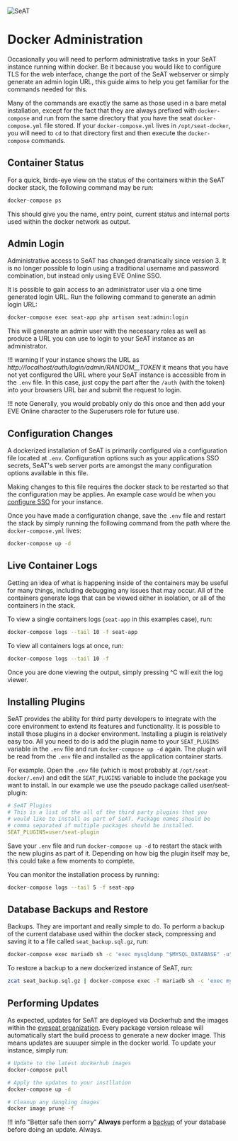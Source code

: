 ![SeAT](https://i.imgur.com/aPPOxSK.png)

# Docker Administration

Occasionally you will need to perform administrative tasks in your SeAT instance running within docker. Be it because you would like to configure TLS for the web interface, change the port of the SeAT webserver or simply generate an admin login URL, this guide aims to help you get familiar for the commands needed for this.

Many of the commands are exactly the same as those used in a bare metal installation, except for the fact that they are always prefixed with `docker-compose` and run from the same directory that you have the seat `docker-compose.yml` file stored. If your `docker-compose.yml` lives in `/opt/seat-docker`, you will need to `cd` to that directory first and then execute the `docker-compose` commands.

## Container Status

For a quick, birds-eye view on the status of the containers within the SeAT docker stack, the following command may be run:

```bash
docker-compose ps
```

This should give you the name, entry point, current status and internal ports used within the docker network as output.

## Admin Login

Administrative access to SeAT has changed dramatically since version 3. It is no longer possible to login using a traditional username and password combination, but instead only using EVE Online SSO. 

It is possible to gain access to an administrator user via a one time generated login URL. Run the following command to generate an admin login URL:

```bash
docker-compose exec seat-app php artisan seat:admin:login
```

This will generate an admin user with the necessary roles as well as produce a URL you can use to login to your SeAT instance as an administrator.

!!! warning
    If your instance shows the URL as *http://localhost/auth/login/admin/RANDOM__TOKEN* it means that you have not yet configured the URL where your SeAT instance is accessible from in the `.env` file. In this case, just copy the part after the `/auth` (with the token) into your browsers URL bar and submit the request to login.

!!! note
    Generally, you would probably only do this once and then add your EVE Online character to the Superusers role for future use.

## Configuration Changes

A dockerized installation of SeAT is primarily configured via a configuration file located at `.env`. Configuration options such as your applications SSO secrets, SeAT's web server ports are amongst the many configuration options available in this file.

Making changes to this file requires the docker stack to be restarted so that the configuration may be applies. An example case would be when you [configure SSO](/configuration/esi_configuration/) for your instance.

Once you have made a configuration change, save the `.env` file and restart the stack by simply running the following command from the path where the `docker-compose.yml` lives:

```bash
docker-compose up -d
```

## Live Container Logs

Getting an idea of what is happening inside of the containers may be useful for many things, including debugging any issues that may occur. All of the containers generate logs that can be viewed either in isolation, or all of the containers in the stack.

To view a single containers logs (`seat-app` in this examples case), run:

```bash
docker-compose logs --tail 10 -f seat-app
```

To view all containers logs at once, run:

```bash
docker-compose logs --tail 10 -f
```

Once you are done viewing the output, simply pressing ^C will exit the log viewer.

## Installing Plugins

SeAT provides the ability for third party developers to integrate with the core environment to extend its features and functionality. It is possible to install those plugins in a docker environment. Installing a plugin is relatively easy too. All you need to do is add the plugin name to your `SEAT_PLUGINS` variable in the `.env` file and run `docker-compose up -d` again. The plugin will be read from the `.env` file and installed as the application container starts.

For example. Open the `.env` file (which is most probably at `/opt/seat-docker/.env`) and edit the `SEAT_PLUGINS` variable to include the package you want to install. In our example we use the pseudo package called user/seat-plugin:

```yaml
# SeAT Plugins
# This is a list of the all of the third party plugins that you
# would like to install as part of SeAT. Package names should be
# comma separated if multiple packages should be installed.
SEAT_PLUGINS=user/seat-plugin
```

Save your `.env` file and run `docker-compose up -d` to restart the stack with the new plugins as part of it. Depending on how big the plugin itself may be, this could take a few moments to complete.

You can monitor the installation process by running:

```bash
docker-compose logs --tail 5 -f seat-app
```

## Database Backups and Restore

Backups. They are important and really simple to do. To perform a backup of the current database used within the docker stack, compressing and saving it to a file called `seat_backup.sql.gz`, run:

```bash
docker-compose exec mariadb sh -c 'exec mysqldump "$MYSQL_DATABASE" -u"$MYSQL_USER" -p"$MYSQL_PASSWORD"' | gzip > seat_backup.sql.gz
```

To restore a backup to a new dockerized instance of SeAT, run:

```bash
zcat seat_backup.sql.gz | docker-compose exec -T mariadb sh -c 'exec mysql "$MYSQL_DATABASE" -u"$MYSQL_USER" -p"$MYSQL_PASSWORD"'
```

## Performing Updates

As expected, updates for SeAT are deployed via Dockerhub and the images within the [eveseat organization](https://hub.docker.com/u/eveseat/dashboard/). Every package version release will automatically start the build process to generate a new docker image. This means updates are suuuper simple in the docker world. To update your instance, simply run:

```bash
# Update to the latest dockerhub images
docker-compose pull

# Apply the updates to your instllation
docker-compose up -d

# Cleanup any dangling images
docker image prune -f
```

!!! info "Better safe then sorry"
    **Always** perform a [backup](#database-backups-and-restore) of your database before doing an update. Always.
